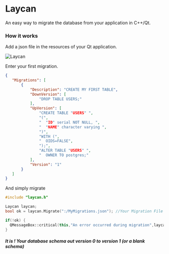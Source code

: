 # Laycan
An easy way to migrate the database from your application in C++/Qt. 

### How it works ###
 
 Add a json file in the resources of your Qt application.
 
 <p align="left">
  <img src="https://github.com/AndersonSKM/Laycan/blob/master/resources/icons/addResource.png" alt="Laycan">
</p>
 
 Enter your first migration.
 
 ```json
 {
    "Migrations": [
        {
            "Description": "CREATE MY FIRST TABLE",
            "DownVersion": [
                "DROP TABLE USERS;"
            ],
            "UpVersion": [
                "CREATE TABLE "USERS" ",
                "(",
                "  "ID" serial NOT NULL, ",
                "  "NAME" character varying ",
                ")",
                "WITH (",
                "  OIDS=FALSE",
                ");",
                "ALTER TABLE "USERS" ",
                "  OWNER TO postgres;"
            ],
            "Version": "1"
        }
    ]
}
```

And simply migrate

```cpp
#include "laycan.h"

Laycan laycan;
bool ok = laycan.Migrate(":/MyMigrations.json"); //Your Migration File

if(!ok) {
  QMessageBox::critical(this,"An error occurred during migration",laycan.lastError());
}
```

##### It is ! Your database schema out version 0 to version 1 (or a blank schema) #####
